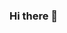 ### Hi there 👋

<!--
**adamryan1983/adamryan1983** is a ✨ _special_ ✨ repository because its `README.md` (this file) appears on your GitHub profile.

Here are some ideas to get you started:

I am a Software Development student with a passion for web development and mobile app development

- 🔭 I’m currently working on some personal projects such as a Ferry Tracker, a personal photography website, and a Moose Tracker app
- 🌱 I’m currently learning Flutter and Swift
- 👯 I’m looking to collaborate on mobile projects
- 🤔  I’m looking for help with Freelancing projects related to web development
- 💬 Ask me about Web Development and App Development.
- 📫 How to reach me: adam@adamryanphotography.ca || https://thisisadamryan.me
- ⚡ Fun fact: I am a musician, a photographer, and an avid runner as well

-->

